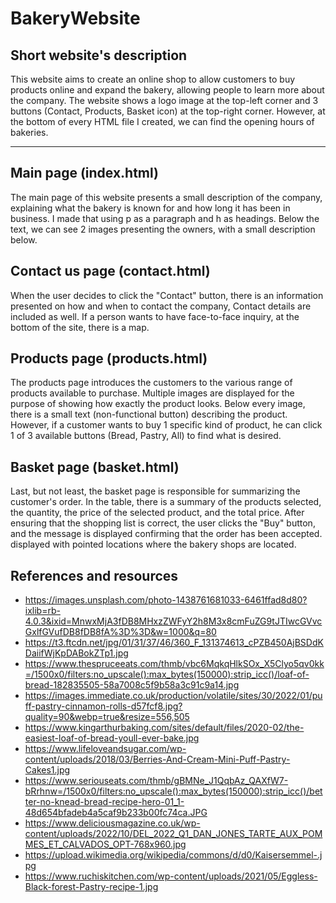 # BakeryWebsite #

## Short website's description ##

This website aims to create an online
shop to allow customers to buy products online and
expand the bakery, allowing people to learn
more about the company. The website shows a logo image at
the top-left corner and 3 buttons (Contact, Products, Basket
icon) at the top-right corner. However, at the bottom of every
HTML file I created, we can find the opening hours of bakeries.

----

## Main page (index.html) ##

The main page of this website presents a small description of
the company, explaining what the bakery is known for and how
long it has been in business. I made that using p as a
paragraph and h as headings. Below the text, we can see 2 
images presenting the owners, with a small description below.

## Contact us page (contact.html) ##

When the user decides to click the "Contact" button, there is an
information presented on how and when to contact the company,
Contact details are included as well. If a person wants to have
face-to-face inquiry, at the bottom of the site, there is a map.

## Products page (products.html) ##

The products page introduces the customers to the various range of
products available to purchase. Multiple images are displayed for the
purpose of showing how exactly the product looks. Below every image,
there is a small text (non-functional button) describing the product.
However, if a customer wants to buy 1 specific kind of product, he can 
click 1 of 3 available buttons (Bread, Pastry, All) to find what is desired.

## Basket page (basket.html) ##

Last, but not least, the basket page is responsible for summarizing the
customer's order. In the table, there is a summary of the products selected,
the quantity, the price of the selected product, and the total price. After ensuring
that the shopping list is correct, the user clicks the "Buy" button, and the message
is displayed confirming that the order has been accepted.
displayed with pointed locations where the bakery shops are 
located.

## References and resources ##
- https://images.unsplash.com/photo-1438761681033-6461ffad8d80?ixlib=rb-4.0.3&ixid=MnwxMjA3fDB8MHxzZWFyY2h8M3x8cmFuZG9tJTIwcGVvcGxlfGVufDB8fDB8fA%3D%3D&w=1000&q=80
- https://t3.ftcdn.net/jpg/01/31/37/46/360_F_131374613_cPZB450AjBSDdKDaiifWjKpDABokZTp1.jpg
- https://www.thespruceeats.com/thmb/vbc6MqkqHlkSOx_X5Clyo5qv0kk=/1500x0/filters:no_upscale():max_bytes(150000):strip_icc()/loaf-of-bread-182835505-58a7008c5f9b58a3c91c9a14.jpg
- https://images.immediate.co.uk/production/volatile/sites/30/2022/01/puff-pastry-cinnamon-rolls-d57fcf8.jpg?quality=90&webp=true&resize=556,505
- https://www.kingarthurbaking.com/sites/default/files/2020-02/the-easiest-loaf-of-bread-youll-ever-bake.jpg
- https://www.lifeloveandsugar.com/wp-content/uploads/2018/03/Berries-And-Cream-Mini-Puff-Pastry-Cakes1.jpg
- https://www.seriouseats.com/thmb/gBMNe_J1QqbAz_QAXfW7-bRrhnw=/1500x0/filters:no_upscale():max_bytes(150000):strip_icc()/better-no-knead-bread-recipe-hero-01_1-48d654bfadeb4a5caf9b233b00fc74ca.JPG
- https://www.deliciousmagazine.co.uk/wp-content/uploads/2022/10/DEL_2022_Q1_DAN_JONES_TARTE_AUX_POMMES_ET_CALVADOS_OPT-768x960.jpg
- https://upload.wikimedia.org/wikipedia/commons/d/d0/Kaisersemmel-.jpg
- https://www.ruchiskitchen.com/wp-content/uploads/2021/05/Eggless-Black-forest-Pastry-recipe-1.jpg

